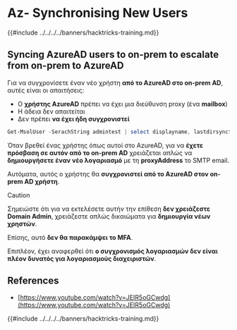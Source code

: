 # Az- Synchronising New Users

{{#include ../../../../banners/hacktricks-training.md}}

## Syncing AzureAD users to on-prem to escalate from on-prem to AzureAD

Για να συγχρονίσετε έναν νέο χρήστη **από το AzureAD στο on-prem AD**, αυτές είναι οι απαιτήσεις:

- Ο **χρήστης AzureAD** πρέπει να έχει μια διεύθυνση proxy (ένα **mailbox**)
- Η άδεια δεν απαιτείται
- Δεν πρέπει **να έχει ήδη συγχρονιστεί**
```powershell
Get-MsolUser -SerachString admintest | select displayname, lastdirsynctime, proxyaddresses, lastpasswordchangetimestamp | fl
```
Όταν βρεθεί ένας χρήστης όπως αυτοί στο AzureAD, για να **έχετε πρόσβαση σε αυτόν από το on-prem AD** χρειάζεται απλώς να **δημιουργήσετε έναν νέο λογαριασμό** με τη **proxyAddress** το SMTP email.

Αυτόματα, αυτός ο χρήστης θα **συγχρονιστεί από το AzureAD στον on-prem AD χρήστη**.

> [!CAUTION]
> Σημειώστε ότι για να εκτελέσετε αυτήν την επίθεση **δεν χρειάζεστε Domain Admin**, χρειάζεστε απλώς δικαιώματα για **δημιουργία νέων χρηστών**.
>
> Επίσης, αυτό **δεν θα παρακάμψει το MFA**.
>
> Επιπλέον, έχει αναφερθεί ότι **ο συγχρονισμός λογαριασμών δεν είναι πλέον δυνατός για λογαριασμούς διαχειριστών**.

## References

- [https://www.youtube.com/watch?v=JEIR5oGCwdg](https://www.youtube.com/watch?v=JEIR5oGCwdg)

{{#include ../../../../banners/hacktricks-training.md}}
